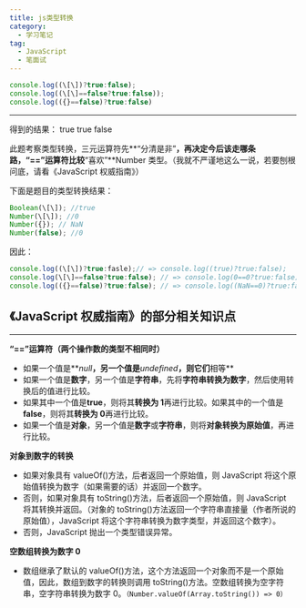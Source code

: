 ```yaml
---
title: js类型转换
category:
  - 学习笔记
tag:
  - JavaScript
  - 笔面试
---
```


```javascript
console.log((\[\])?true:false);
console.log((\[\]==false?true:false));
console.log(({}==false)?true:false)
```

---

得到的结果：
true true false

此题考察类型转换，三元运算符先**“分清是非”**，再决定今后该走哪条路，“==”运算符比较**“喜欢”**Number 类型。（我就不严谨地这么一说，若要刨根问底，请看《JavaScript 权威指南》）

下面是题目的类型转换结果：

```js
Boolean(\[\]); //true
Number(\[\]); //0
Number({}); // NaN
Number(false); //0
```

因此：

```js
console.log((\[\])?true:fasle);// => console.log((true)?true:false);
console.log(\[\]==false?true:false); // => console.log(0==0?true:false);
console.log(({}==false)?true:false); // => console.log((NaN==0)?true:false);
```

## 《JavaScript 权威指南》的部分相关知识点

---

**“==”运算符（两个操作数的类型不相同时）**

- 如果一个值是**_null_**，另一个值是**_undefined_**，则它们**相等**
- 如果一个值是**数字**，另一个值是**字符串**，先将**字符串转换为数字**，然后使用转换后的值进行比较。
- 如果其中一个值是**true**，则将其**转换为 1**再进行比较。如果其中的一个值是**false**，则将其**转换为 0**再进行比较。
- 如果一个值是**对象**，另一个值是**数字**或**字符串**，则将**对象转换为原始值**，再进行比较。

**对象到数字的转换**

- 如果对象具有 valueOf()方法，后者返回一个原始值，则 JavaScript 将这个原始值转换为数字（如果需要的话）并返回一个数字。
- 否则，如果对象具有 toString()方法，后者返回一个原始值，则 JavaScript 将其转换并返回。（对象的 toString()方法返回一个字符串直接量（作者所说的原始值），JavaScript 将这个字符串转换为数字类型，并返回这个数字）。
- 否则，JavaScript 抛出一个类型错误异常。

**空数组转换为数字 0**

- 数组继承了默认的 valueOf()方法，这个方法返回一个对象而不是一个原始值，因此，数组到数字的转换则调用 toString()方法。空数组转换为空字符串，空字符串转换为数字 0。`（Number.valueOf(Array.toString()) => 0）`
